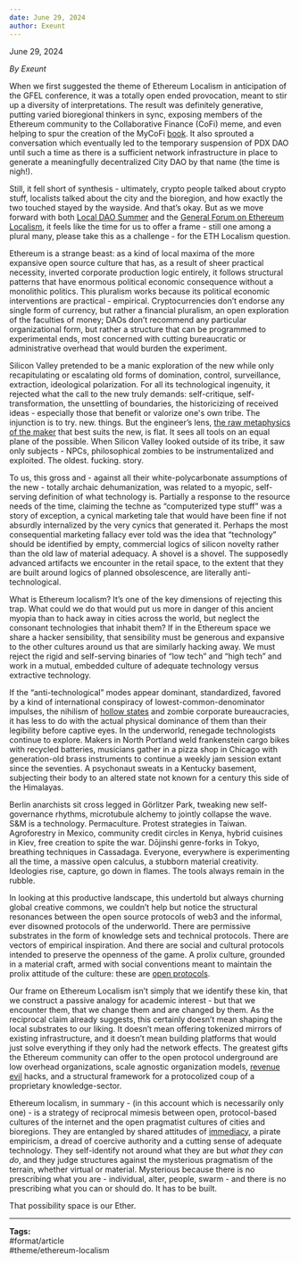 ```yaml
---
date: June 29, 2024
author: Exeunt
---
```

June 29, 2024

*By Exeunt*

When we first suggested the theme of Ethereum Localism in anticipation of the GFEL conference, it was a totally open ended provocation, meant to stir up a diversity of interpretations. The result was definitely generative, putting varied bioregional thinkers in sync, exposing members of the Ethereum community to the Collaborative Finance (CoFi) meme, and even helping to spur the creation of the MyCoFi [book](https://greenpill.network/pdf/mycofi.pdf). It also sprouted a conversation which eventually led to the temporary suspension of PDX DAO until such a time as there is a sufficient network infrastructure in place to generate a meaningfully decentralized City DAO by that name (the time is nigh!).

Still, it fell short of synthesis - ultimately, crypto people talked about crypto stuff, localists talked about the city and the bioregion, and how exactly the two touched stayed by the wayside. And that’s okay. But as we move forward with both [Local DAO Summer](https://x.com/EthForestDAO/status/1796998591976005695) and the [General Forum on Ethereum Localism](https://etherealforest.org/blog/2024-05-06-gfel-2024/), it feels like the time for us to offer a frame - still one among a plural many, please take this as a challenge - for the ETH Localism question.

Ethereum is a strange beast: as a kind of local maxima of the more expansive open source culture that has, as a result of sheer practical necessity, inverted corporate production logic entirely, it follows structural patterns that have enormous political economic consequence without a monolithic politics. This pluralism works because its political economic interventions are practical - empirical. Cryptocurrencies don’t endorse any single form of currency, but rather a financial pluralism, an open exploration of the faculties of money; DAOs don’t recommend any particular organizational form, but rather a structure that can be programmed to experimental ends, most concerned with cutting bureaucratic or administrative overhead that would burden the experiment.

Silicon Valley pretended to be a manic exploration of the new while only recapitulating or escalating old forms of domination, control, surveillance, extraction, ideological polarization. For all its technological ingenuity, it rejected what the call to the new truly demands: self-critique, self-transformation, the unsettling of boundaries, the historicizing of received ideas - especially those that benefit or valorize one's own tribe. The injunction is to try. new. things. But the engineer’s lens, [the raw metaphysics of the maker](https://archive.org/details/natureofgothicch00rusk/page/6/mode/2up) that best suits the new, is flat. It sees all tools on an equal plane of the possible. When Silicon Valley looked outside of its tribe, it saw only subjects - NPCs, philosophical zombies to be instrumentalized and exploited. The oldest. fucking. story.

To us, this gross and - against all their white-polycarbonate assumptions of the new - totally archaic dehumanization, was related to a myopic, self-serving definition of what technology is. Partially a response to the resource needs of the time, claiming the techne as “computerized type stuff” was a story of exception, a cynical marketing tale that would have been fine if not absurdly internalized by the very cynics that generated it. Perhaps the most consequential marketing fallacy ever told was the idea that “technology” should be identified by empty, commercial logics of silicon novelty rather than the old law of material adequacy. A shovel is a shovel. The supposedly advanced artifacts we encounter in the retail space, to the extent that they are built around logics of planned obsolescence, are literally anti-technological.

What is Ethereum localism? It’s one of the key dimensions of rejecting this trap. What could we do that would put us more in danger of this ancient myopia than to hack away in cities across the world, but neglect the consonant technologies that inhabit them? If in the Ethereum space we share a hacker sensibility, that sensibility must be generous and expansive to the other cultures around us that are similarly hacking away. We must reject the rigid and self-serving binaries of “low tech” and “high tech” and work in a mutual, embedded culture of adequate technology versus extractive technology.

If the “anti-technological” modes appear dominant, standardized, favored by a kind of international conspiracy of lowest-common-denominator impulses, the nihilism of [hollow states](https://medium.com/@johnrobb/hollow-states-and-failed-states-52e85af64f68) and zombie corporate bureaucracies, it has less to do with the actual physical dominance of them than their legibility before captive eyes. In the underworld, renegade technologists continue to explore. Makers in North Portland weld frankenstein cargo bikes with recycled batteries, musicians gather in a pizza shop in Chicago with generation-old brass instruments to continue a weekly jam session extant since the seventies. A psychonaut sweats in a Kentucky basement, subjecting their body to an altered state not known for a century this side of the Himalayas.

Berlin anarchists sit cross legged in Görlitzer Park, tweaking new self-governance rhythms, microtubule alchemy to jointly collapse the wave. S&M is a technology. Permaculture. Protest strategies in Taiwan. Agroforestry in Mexico, community credit circles in Kenya, hybrid cuisines in Kiev, free creation to spite the war. Dōjinshi genre-forks in Tokyo, breathing techniques in Cassadaga. Everyone, everywhere is experimenting all the time, a massive open calculus, a stubborn material creativity. Ideologies rise, capture, go down in flames. The tools always remain in the rubble.

In looking at this productive landscape, this undertold but always churning global creative commons, we couldn’t help but notice the structural resonances between the open source protocols of web3 and the informal, ever disowned protocols of the underworld. There are permissive substrates in the form of knowledge sets and technical protocols. There are vectors of empirical inspiration. And there are social and cultural protocols intended to preserve the openness of the game. A prolix culture, grounded in a material craft, armed with social conventions meant to maintain the prolix attitude of the culture: these are [open protocols](https://mirror.xyz/openprotocolresearch.eth/nrEc6i8pWzo0YxC0-vwfVYlirTD6_FAmBHjoiNwLbQ4).

Our frame on Ethereum Localism isn’t simply that we identify these kin, that we construct a passive analogy for academic interest - but that we encounter them, that we change them and are changed by them. As the reciprocal claim already suggests, this certainly doesn’t mean shaping the local substrates to our liking. It doesn’t mean offering tokenized mirrors of existing infrastructure, and it doesn’t mean building platforms that would just solve everything if they only had the network effects. The greatest gifts the Ethereum community can offer to the open protocol underground are low overhead organizations, scale agnostic organization models, [revenue evil](https://vitalik.eth.limo/general/2022/10/28/revenue_evil.html) hacks, and a structural framework for a protocolized coup of a proprietary knowledge-sector.

Ethereum localism, in summary - (in this account which is necessarily only one) - is a strategy of reciprocal mimesis between open, protocol-based cultures of the internet and the open pragmatist cultures of cities and bioregions. They are entangled by shared attitudes of [immediacy](https://theanarchistlibrary.org/library/hakim-bey-immediatism), a pirate empiricism, a dread of coercive authority and a cutting sense of adequate technology. They self-identify not around what they are but _what they can do_, and they judge structures against the mysterious pragmatism of the terrain, whether virtual or material. Mysterious because there is no prescribing what you are - individual, alter, people, swarm - and there is no prescribing what you can or should do. It has to be built.

That possibility space is our Ether.


---

**Tags:**  
#format/article   
#theme/ethereum-localism     